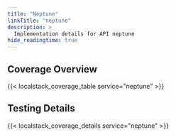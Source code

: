 ```yaml
---
title: "Neptune"
linkTitle: "neptune"
description: >
  Implementation details for API neptune
hide_readingtime: true
---
```


## Coverage Overview

{{< localstack_coverage_table service="neptune" >}}

## Testing Details

{{< localstack_coverage_details service="neptune" >}}
